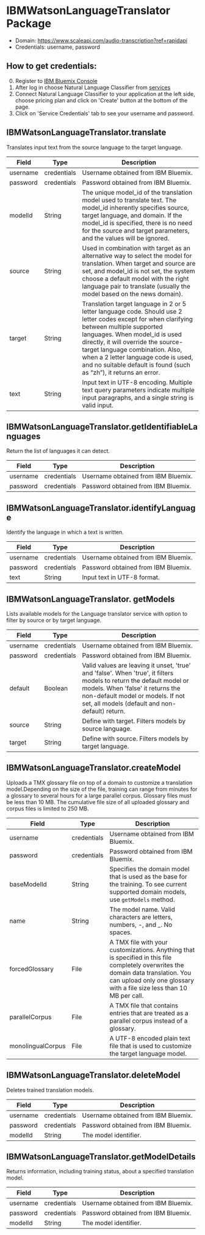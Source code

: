 # IBMWatsonLanguageTranslator Package

* Domain: https://www.scaleapi.com/audio-transcription?ref=rapidapi
* Credentials: username, password

## How to get credentials: 
0. Register to [IBM Bluemix Console](https://console.ng.bluemix.net/registration/) 
1. After log in choose Natural Language Classifier from [services](https://console.ng.bluemix.net/catalog/?category=watson)
2. Connect Natural Language Classifier to your application at the left side, choose pricing plan and click on 'Create' button at the bottom of the page.
3. Click on 'Service Credentials' tab to see your username and password.
## IBMWatsonLanguageTranslator.translate
Translates input text from the source language to the target language.

| Field       | Type       | Description
|-------------|------------|----------
| username    | credentials| Username obtained from IBM Bluemix.
| password    | credentials| Password obtained from IBM Bluemix.
| modelId     | String     | The unique model_id of the translation model used to translate text. The model_id inherently specifies source, target language, and domain. If the model_id is specified, there is no need for the source and target parameters, and the values will be ignored.
| source      | String     | Used in combination with target as an alternative way to select the model for translation. When target and source are set, and model_id is not set, the system choose a default model with the right language pair to translate (usually the model based on the news domain).
| target      | String     | Translation target language in 2 or 5 letter language code. Should use 2 letter codes except for when clarifying between multiple supported languages. When model_id is used directly, it will override the source-target language combination. Also, when a 2 letter language code is used, and no suitable default is found (such as “zh”), it returns an error.
| text        | String     | Input text in UTF-8 encoding. Multiple text query parameters indicate multiple input paragraphs, and a single string is valid input.

## IBMWatsonLanguageTranslator.getIdentifiableLanguages 
Return the list of languages it can detect.

| Field       | Type       | Description
|-------------|------------|----------
| username    | credentials| Username obtained from IBM Bluemix.
| password    | credentials| Password obtained from IBM Bluemix.

## IBMWatsonLanguageTranslator.identifyLanguage 
Identify the language in which a text is written.

| Field       | Type       | Description
|-------------|------------|----------
| username    | credentials| Username obtained from IBM Bluemix.
| password    | credentials| Password obtained from IBM Bluemix.
| text        | String     | Input text in UTF-8 format.

## IBMWatsonLanguageTranslator. getModels
Lists available models for the Language translator service with option to filter by source or by target language.

| Field       | Type       | Description
|-------------|------------|----------
| username    | credentials| Username obtained from IBM Bluemix.
| password    | credentials| Password obtained from IBM Bluemix.
| default     | Boolean    | Valid values are leaving it unset, 'true' and 'false'. When 'true', it filters models to return the default model or models. When 'false' it returns the non-default model or models. If not set, all models (default and non-default) return.
| source      | String     | Define with target. Filters models by source language.
| target      | String     | Define with source. Filters models by target language.

## IBMWatsonLanguageTranslator.createModel
Uploads a TMX glossary file on top of a domain to customize a translation model.Depending on the size of the file, training can range from minutes for a glossary to several hours for a large parallel corpus. Glossary files must be less than 10 MB. The cumulative file size of all uploaded glossary and corpus files is limited to 250 MB.

| Field            | Type       | Description
|------------------|------------|----------
| username         | credentials| Username obtained from IBM Bluemix.
| password         | credentials| Password obtained from IBM Bluemix.
| baseModelId      | String     | Specifies the domain model that is used as the base for the training. To see current supported domain models, use `getModels` method.
| name             | String     | The model name. Valid characters are letters, numbers, -, and _. No spaces.
| forcedGlossary   | File       | A TMX file with your customizations. Anything that is specified in this file completely overwrites the domain data translation. You can upload only one glossary with a file size less than 10 MB per call.
| parallelCorpus   | File       | A TMX file that contains entries that are treated as a parallel corpus instead of a glossary.
| monolingualCorpus| File       | A UTF-8 encoded plain text file that is used to customize the target language model.

## IBMWatsonLanguageTranslator.deleteModel
Deletes trained translation models.

| Field       | Type       | Description
|-------------|------------|----------
| username    | credentials| Username obtained from IBM Bluemix.
| password    | credentials| Password obtained from IBM Bluemix.
| modelId     | String     | The model identifier.

## IBMWatsonLanguageTranslator.getModelDetails
Returns information, including training status, about a specified translation model.

| Field       | Type       | Description
|-------------|------------|----------
| username    | credentials| Username obtained from IBM Bluemix.
| password    | credentials| Password obtained from IBM Bluemix.
| modelId     | String     | The model identifier.

